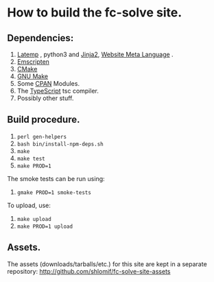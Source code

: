 # How to build the fc-solve site.

## Dependencies:

1. [Latemp](https://github.com/thewml/latemp) , python3
and [Jinja2](http://jinja.pocoo.org/),
[Website Meta Language](https://bitbucket.org/shlomif/website-meta-language) .
2. [Emscripten](https://emscripten.org/)
3. [CMake](https://cmake.org/)
4. [GNU Make](https://www.gnu.org/software/make/)
5. Some [CPAN](http://metacpan.org/) Modules.
6. The [TypeScript](http://www.typescriptlang.org/) tsc compiler.
7. Possibly other stuff.

## Build procedure.

1. `perl gen-helpers`
2. `bash bin/install-npm-deps.sh`
3. `make`
4. `make test`
5. `make PROD=1`

The smoke tests can be run using:

1. `gmake PROD=1 smoke-tests`

To upload, use:

1. `make upload`
2. `make PROD=1 upload`

## Assets.

The assets (downloads/tarballs/etc.) for this site are kept in a
separate repository: http://github.com/shlomif/fc-solve-site-assets
